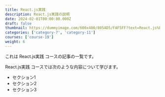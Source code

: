 ```yaml
---
title: React.js実践
description: React.js実践の説明
date: 2024-02-01T00:00:00.000Z
draft: false
thumbnail: https://dummyimage.com/600x400/805AD5/FAF5FF?text=React.js%E5%AE%9F%E8%B7%B5
categories: ['category-7', 'category-11']
courses: ['course-19']
weight: 6
---
```


これは React.js実践 コースの記事の一覧です。

  React.js実践 コースでは次のような内容について学びます。

  - セクション1
  - セクション2
  - セクション3